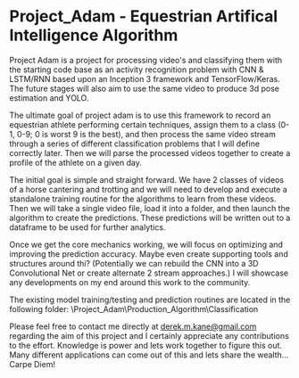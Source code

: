 # Project_Adam - Equestrian Artifical Intelligence Algorithm

Project Adam is a project for processing video's and classifying them with the starting code base as an activity recognition problem with CNN & LSTM/RNN based upon an Inception 3 framework and TensorFlow/Keras. The future stages will also aim to use the same video to produce 3d pose estimation and YOLO.

The ultimate goal of project adam is to use this framework to record an equestrian athlete performing certain techniques, assign them to a class (0-1, 0-9; 0 is worst 9 is the best), and then process the same video stream through a series of different classification problems that I will define correctly later. Then we will parse the processed videos together to create a profile of the athlete on a given day.

The initial goal is simple and straight forward. We have 2 classes of videos of a horse cantering and trotting and we will need to develop and execute a standalone training routine for the algorithms to learn from these videos. Then we will take a single video file, load it into a folder, and then launch the algorithm to create the predictions. These predictions will be written out to a dataframe to be used for further analytics. 

Once we get the core mechanics working, we will focus on optimizing and improving the prediction accuracy. Maybe even create supporting tools and structures around thi? (Potentially we can rebuild the CNN into a 3D Convolutional Net or create alternate 2 stream approaches.) I will showcase any developments on my end around this work to the community.

The existing model training/testing and prediction routines are located in the following folder: \Project_Adam\Production_Algorithm\Classification

Please feel free to contact me directly at derek.m.kane@gmail.com regarding the aim of this project and I certainly appreciate any contributions to the effort. Knowledge is power and lets work together to figure this out. Many different applications can come out of this and lets share the wealth... Carpe Diem!
